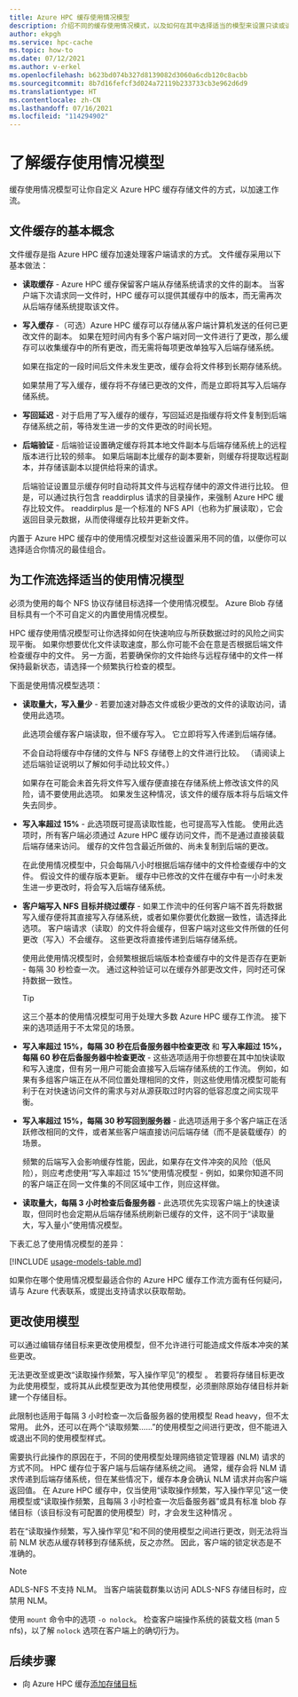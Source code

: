 ```yaml
---
title: Azure HPC 缓存使用情况模型
description: 介绍不同的缓存使用情况模式，以及如何在其中选择适当的模型来设置只读或读/写缓存并控制其他缓存设置
author: ekpgh
ms.service: hpc-cache
ms.topic: how-to
ms.date: 07/12/2021
ms.author: v-erkel
ms.openlocfilehash: b623bd074b327d8139082d3060a6cdb120c8acbb
ms.sourcegitcommit: 8b7d16fefcf3d024a72119b233733cb3e962d6d9
ms.translationtype: HT
ms.contentlocale: zh-CN
ms.lasthandoff: 07/16/2021
ms.locfileid: "114294902"
---
```

<!-- filename is referenced from GUI in aka.ms/hpc-cache-usagemodel -->

# <a name="understand-cache-usage-models"></a>了解缓存使用情况模型

缓存使用情况模型可让你自定义 Azure HPC 缓存存储文件的方式，以加速工作流。

## <a name="basic-file-caching-concepts"></a>文件缓存的基本概念

文件缓存是指 Azure HPC 缓存加速处理客户端请求的方式。 文件缓存采用以下基本做法：

* **读取缓存** - Azure HPC 缓存保留客户端从存储系统请求的文件的副本。 当客户端下次请求同一文件时，HPC 缓存可以提供其缓存中的版本，而无需再次从后端存储系统提取该文件。

* **写入缓存** -（可选）Azure HPC 缓存可以存储从客户端计算机发送的任何已更改文件的副本。 如果在短时间内有多个客户端对同一文件进行了更改，那么缓存可以收集缓存中的所有更改，而无需将每项更改单独写入后端存储系统。

  如果在指定的一段时间后文件未发生更改，缓存会将文件移到长期存储系统。

  如果禁用了写入缓存，缓存将不存储已更改的文件，而是立即将其写入后端存储系统。

* **写回延迟** - 对于启用了写入缓存的缓存，写回延迟是指缓存将文件复制到后端存储系统之前，等待发生进一步的文件更改的时间长短。

* **后端验证** - 后端验证设置确定缓存将其本地文件副本与后端存储系统上的远程版本进行比较的频率。 如果后端副本比缓存的副本要新，则缓存将提取远程副本，并存储该副本以提供给将来的请求。

  后端验证设置显示缓存何时自动将其文件与远程存储中的源文件进行比较。 但是，可以通过执行包含 readdirplus 请求的目录操作，来强制 Azure HPC 缓存比较文件。 readdirplus 是一个标准的 NFS API（也称为扩展读取），它会返回目录元数据，从而使得缓存比较并更新文件。

内置于 Azure HPC 缓存中的使用情况模型对这些设置采用不同的值，以便你可以选择适合你情况的最佳组合。

## <a name="choose-the-right-usage-model-for-your-workflow"></a>为工作流选择适当的使用情况模型

必须为使用的每个 NFS 协议存储目标选择一个使用情况模型。 Azure Blob 存储目标具有一个不可自定义的内置使用情况模型。

HPC 缓存使用情况模型可让你选择如何在快速响应与所获数据过时的风险之间实现平衡。 如果你想要优化文件读取速度，那么你可能不会在意是否根据后端文件检查缓存中的文件。 另一方面，若要确保你的文件始终与远程存储中的文件一样保持最新状态，请选择一个频繁执行检查的模型。

下面是使用情况模型选项：

* **读取量大，写入量少** - 若要加速对静态文件或极少更改的文件的读取访问，请使用此选项。

  此选项会缓存客户端读取，但不缓存写入。 它立即将写入传递到后端存储。
  
  不会自动将缓存中存储的文件与 NFS 存储卷上的文件进行比较。 （请阅读上述后端验证说明以了解如何手动比较文件。）

  如果存在可能会未首先将文件写入缓存便直接在存储系统上修改该文件的风险，请不要使用此选项。 如果发生这种情况，该文件的缓存版本将与后端文件失去同步。

* **写入率超过 15%** - 此选项既可提高读取性能，也可提高写入性能。 使用此选项时，所有客户端必须通过 Azure HPC 缓存访问文件，而不是通过直接装载后端存储来访问。 缓存的文件包含最近所做的、尚未复制到后端的更改。

  在此使用情况模型中，只会每隔八小时根据后端存储中的文件检查缓存中的文件。 假设文件的缓存版本更新。 缓存中已修改的文件在缓存中有一小时未发生进一步更改时，将会写入后端存储系统。

* **客户端写入 NFS 目标并绕过缓存** - 如果工作流中的任何客户端不首先将数据写入缓存便将其直接写入存储系统，或者如果你要优化数据一致性，请选择此选项。 客户端请求（读取）的文件将会缓存，但客户端对这些文件所做的任何更改（写入）不会缓存。 这些更改将直接传递到后端存储系统。

  使用此使用情况模型时，会频繁根据后端版本检查缓存中的文件是否存在更新 - 每隔 30 秒检查一次。 通过这种验证可以在缓存外部更改文件，同时还可保持数据一致性。

  > [!TIP]
  > 这三个基本的使用情况模型可用于处理大多数 Azure HPC 缓存工作流。 接下来的选项适用于不太常见的场景。

* **写入率超过 15%，每隔 30 秒在后备服务器中检查更改** 和 **写入率超过 15%，每隔 60 秒在后备服务器中检查更改** - 这些选项适用于你想要在其中加快读取和写入速度，但有另一用户可能会直接写入后端存储系统的工作流。 例如，如果有多组客户端正在从不同位置处理相同的文件，则这些使用情况模型可能有利于在对快速访问文件的需求与对从源获取过时内容的低容忍度之间实现平衡。

* **写入率超过 15%，每隔 30 秒写回到服务器** - 此选项适用于多个客户端正在活跃修改相同的文件，或者某些客户端直接访问后端存储（而不是装载缓存）的场景。

  频繁的后端写入会影响缓存性能，因此，如果存在文件冲突的风险（低风险），则应考虑使用“写入率超过 15%”使用情况模型 - 例如，如果你知道不同的客户端正在同一文件集的不同区域中工作，则应这样做。

* **读取量大，每隔 3 小时检查后备服务器** - 此选项优先实现客户端上的快速读取，但同时也会定期从后端存储系统刷新已缓存的文件，这不同于“读取量大，写入量小”使用情况模型。

下表汇总了使用情况模型的差异：

[!INCLUDE [usage-models-table.md](includes/usage-models-table.md)]

如果你在哪个使用情况模型最适合你的 Azure HPC 缓存工作流方面有任何疑问，请与 Azure 代表联系，或提出支持请求以获取帮助。

## <a name="change-usage-models"></a>更改使用模型

可以通过编辑存储目标来更改使用模型，但不允许进行可能造成文件版本冲突的某些更改。

无法更改至或更改“读取操作频繁，写入操作罕见”的模型  。 若要将存储目标更改为此使用模型，或将其从此模型更改为其他使用模型，必须删除原始存储目标并新建一个存储目标。

此限制也适用于每隔 3 小时检查一次后备服务器的使用模型 Read heavy，但不太常用。 此外，还可以在两个“读取频繁……”的使用模型之间进行更改，但不能进入或退出不同的使用模型样式。

需要执行此操作的原因在于，不同的使用模型处理网络锁定管理器 (NLM) 请求的方式不同。 HPC 缓存位于客户端与后端存储系统之间。 通常，缓存会将 NLM 请求传递到后端存储系统，但在某些情况下，缓存本身会确认 NLM 请求并向客户端返回值。 在 Azure HPC 缓存中，仅当使用“读取操作频繁，写入操作罕见”这一使用模型或“读取操作频繁，且每隔 3 小时检查一次后备服务器”或具有标准 blob 存储目标（该目标没有可配置的使用模型）时，才会发生这种情况 。

若在“读取操作频繁，写入操作罕见”和不同的使用模型之间进行更改，则无法将当前 NLM 状态从缓存转移到存储系统，反之亦然。 因此，客户端的锁定状态是不准确的。

> [!NOTE]
> ADLS-NFS 不支持 NLM。 当客户端装载群集以访问 ADLS-NFS 存储目标时，应禁用 NLM。
>
> 使用 ``mount`` 命令中的选项 ``-o nolock``。 检查客户端操作系统的装载文档 (man 5 nfs)，以了解 ``nolock`` 选项在客户端上的确切行为。

## <a name="next-steps"></a>后续步骤

* 向 Azure HPC 缓存[添加存储目标](hpc-cache-add-storage.md)
